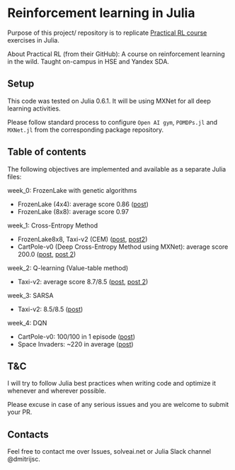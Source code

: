 # Reinforcement learning in Julia

Purpose of this project/ repository is to replicate [Practical RL course](https://github.com/yandexdataschool/Practical_RL) exercises in Julia.

About Practical RL (from their GitHub): A course on reinforcement learning in the wild. Taught on-campus in HSE and Yandex SDA.

## Setup

This code was tested on Julia 0.6.1. It will be using MXNet for all deep learning activities.

Please follow standard process to configure `Open AI gym`, `POMDPs.jl` and `MXNet.jl` from the corresponding package repository.

## Table of contents

The following objectives are implemented and available as a separate Julia files:

week_0: FrozenLake with genetic algorithms
- FrozenLake (4x4): average score 0.86 ([post](https://solveai.net/2017/12/07/playing-frozenlake-with-genetic-algorithms/))
- FrozenLake (8x8): average score 0.97

week_1: Cross-Entropy Method
- FrozenLake8x8, Taxi-v2 (CEM) ([post](https://solveai.net/2017/12/24/playing-frozenlake-using-cross-entropy-method/), [post2](https://solveai.net/2017/12/24/difference-between-evolutionary-methods-and-methods-that-learn-value-functions/))
- CartPole-v0 (Deep Cross-Entropy Method using MXNet): average score 200.0 ([post](https://solveai.net/2018/01/06/playing-cartpole-with-deep-cross-entropy-method-using-julia-and-mxnet/), [post 2](https://solveai.net/2018/01/08/importance-of-learning-rate-when-running-deep-cross-entropy-method/))

week_2: Q-learning (Value-table method)
- Taxi-v2: average score 8.7/8.5 ([post](https://solveai.net/2018/01/15/julia-q-learning-using-value-table-to-solve-taxi-v2/), [post 2](https://solveai.net/2018/02/01/julia-q-learning-and-epsilon-discount-factor/))

week_3: SARSA
- Taxi-v2: 8.5/8.5 ([post](https://solveai.net/2018/02/01/julia-solving-open-ai-taxi-v2-using-sarsa-algorithm/))

week_4: DQN
- CartPole-v0: 100/100 in 1 episode ([post](https://solveai.net/2018/02/27/playing-cartpole-using-julia-and-mxnet-implementation-of-dqn/))
- Space Invaders: ~220 in average ([post](https://solveai.net/2018/03/12/playing-space-invader-using-dqn-julia-and-mxnet/))

## T&C

I will try to follow Julia best practices when writing code and optimize it whenever and wherever possible.

Please excuse in case of any serious issues and you are welcome to submit your PR.

## Contacts

Feel free to contact me over Issues, solveai.net or Julia Slack channel @dmitrijsc.
